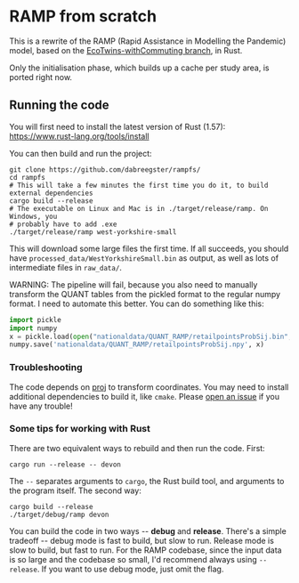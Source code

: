 # RAMP from scratch

This is a rewrite of the RAMP (Rapid Assistance in Modelling the Pandemic)
model, based on the
[EcoTwins-withCommuting branch](https://github.com/Urban-Analytics/RAMP-UA/tree/Ecotwins-withCommuting),
in Rust.

Only the initialisation phase, which builds up a cache per study area, is ported
right now.

## Running the code

You will first need to install the latest version of Rust (1.57):
<https://www.rust-lang.org/tools/install>

You can then build and run the project:

```shell
git clone https://github.com/dabreegster/rampfs/
cd rampfs
# This will take a few minutes the first time you do it, to build external dependencies
cargo build --release
# The executable on Linux and Mac is in ./target/release/ramp. On Windows, you
# probably have to add .exe
./target/release/ramp west-yorkshire-small
```

This will download some large files the first time. If all succeeds, you should
have `processed_data/WestYorkshireSmall.bin` as output, as well as lots of
intermediate files in `raw_data/`.

WARNING: The pipeline will fail, because you also need to manually transform the
QUANT tables from the pickled format to the regular numpy format. I need to
automate this better. You can do something like this:

```python
import pickle
import numpy
x = pickle.load(open("nationaldata/QUANT_RAMP/retailpointsProbSij.bin", "rb"))
numpy.save('nationaldata/QUANT_RAMP/retailpointsProbSij.npy', x)
```

### Troubleshooting

The code depends on [proj](https://proj.org) to transform coordinates. You may
need to install additional dependencies to build it, like `cmake`. Please
[open an issue](https://github.com/dabreegster/rampfs/issues) if you have any
trouble!

### Some tips for working with Rust

There are two equivalent ways to rebuild and then run the code. First:

```shell
cargo run --release -- devon
```

The `--` separates arguments to `cargo`, the Rust build tool, and arguments to
the program itself. The second way:

```shell
cargo build --release
./target/debug/ramp devon
```

You can build the code in two ways -- **debug** and **release**. There's a
simple tradeoff -- debug mode is fast to build, but slow to run. Release mode is
slow to build, but fast to run. For the RAMP codebase, since the input data is
so large and the codebase so small, I'd recommend always using `--release`. If
you want to use debug mode, just omit the flag.
